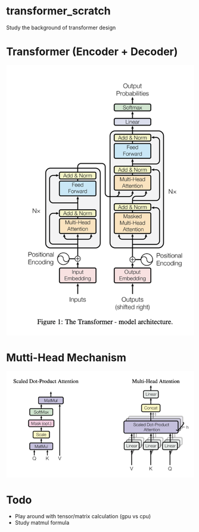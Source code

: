 # transformer_scratch
Study the background of transformer design

# Transformer (Encoder + Decoder)
<p align="center" width="100%">
    <img src="Encoder-Decoder.png" width="650">
</p>


# Mutti-Head Mechanism
<p align="center" width="100%">
    <img src="Multi-Head.png" width="700">
</p>

# Todo
- Play around with tensor/matrix calculation (gpu vs cpu)
- Study matmul formula
